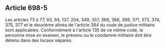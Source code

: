 Article 698-5
----
Les articles 73 à 77, 93, 94, 137, 204, 349, 357, 366, 368, 369, 371, 373, 374,
375, 377 et le deuxième alinéa de l'article 384 du code de justice militaire
sont applicables. Conformément à l'article 135 de ce même code, la personne mise
en examen, le prévenu ou le condamné militaire doit être détenu dans des locaux
séparés.
